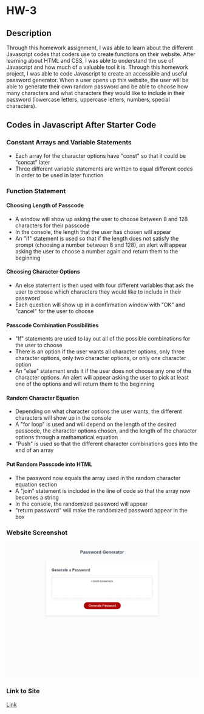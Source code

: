 # HW-3

## Description
Through this homework assignment, I was able to learn about the different Javascript codes that coders use to create functions on their website. After learning about HTML and CSS, I was able to understand the use of Javascript and how much of a valuable tool it is. Through this homework project, I was able to code Javascript to create an accessible and useful password generator. When a user opens up this website, the user will be able to generate their own random password and be able to choose how many characters and what characters they would like to include in their password (lowercase letters, uppercase letters, numbers, special characters). 

## Codes in Javascript After Starter Code

### Constant Arrays and Variable Statements
- Each array for the character options have "const" so that it could be "concat" later
- Three different variable statements are written to equal different codes in order to be used in later function

### Function Statement

#### Choosing Length of Passcode
- A window will show up asking the user to choose between 8 and 128 characters for their passcode
- In the console, the length that the user has chosen will appear
- An "if" statement is used so that if the length does not satisfy the prompt (choosing a number between 8 and 128), an alert will appear asking the user to choose a number again and return them to the beginning

#### Choosing Character Options
- An else statement is then used with four different variables that ask the user to choose which characters they would like to include in their password
- Each question will show up in a confirmation window with "OK" and "cancel" for the user to choose

#### Passcode Combination Possibilities
- "If" statements are used to lay out all of the possible combinations for the user to choose
- There is an option if the user wants all character options, only three character options, only two character options, or only one character option
- An "else" statement ends it if the user does not choose any one of the character options. An alert will appear asking the user to pick at least one of the options and will return them to the beginning

#### Random Character Equation
- Depending on what character options the user wants, the different characters will show up in the console
- A "for loop" is used and will depend on the length of the desired passcode, the character options chosen, and the length of the character options through a mathamatical equation
- "Push" is used so that the different character combinations goes into the end of an array

#### Put Random Passcode into HTML
- The password now equals the array used in the random character equation section
- A "join" statement is included in the line of code so that the array now becomes a string
- In the console, the randomized password will appear
- "return password" will make the randomized password appear in the box

### Website Screenshot
![Alttext](/full-website.png)

### Link to Site
[Link](https://lydiakim10.github.io/HW-3/)